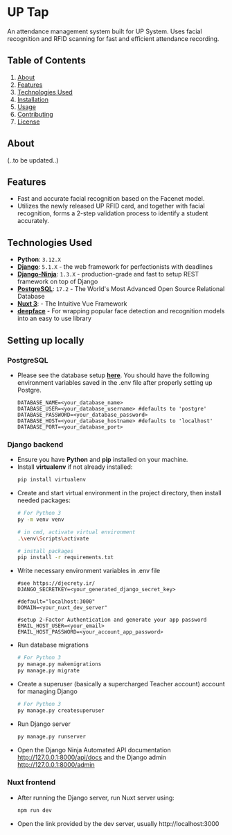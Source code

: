 
# UP Tap

An attendance management system built for UP System. Uses facial recognition and RFID scanning for fast and efficient attendance recording.

## Table of Contents
1. [About](#about)
2. [Features](#features)
3. [Technologies Used](#technologies-used)
4. [Installation](#installation)
5. [Usage](#usage)
6. [Contributing](#contributing)
7. [License](#license)

## About

(..to be updated..)

## Features

- Fast and accurate facial recognition based on the Facenet model.
- Utilizes the newly released UP RFID card, and together with facial recognition, forms a 2-step validation process to identify a student accurately.

## Technologies Used

- **Python**: `3.12.X`
- **[Django](https://www.djangoproject.com/)**: `5.1.X` - the web framework for perfectionists with deadlines
- **[Django-Ninja](https://django-ninja.dev/)**: `1.3.X` - production-grade and fast to setup REST framework on top of Django
- **[PostgreSQL](https://www.postgresql.org/)**: `17.2` - The World's Most Advanced Open Source Relational Database
- **[Nuxt 3](https://nuxt.com/)**:  - The Intuitive Vue Framework
- **[deepface](https://github.com/serengil/deepface)** - For wrapping popular face detection and recognition models into an easy to use library

## Setting up locally

### PostgreSQL
- Please see the database setup **[here](https://www.djangoproject.com/)**. You should have the following environment variables saved in the .env file after properly setting up Postgre.
  ```env
  DATABASE_NAME=<your_database_name>
  DATABASE_USER=<your_database_username> #defaults to 'postgre'
  DATABASE_PASSWORD=<your_database_password>
  DATABASE_HOST=<your_database_hostname> #defaults to 'localhost'
  DATABASE_PORT=<your_database_port>
  ```

### Django backend

- Ensure you have **Python** and **pip** installed on your machine.
- Install **virtualenv** if not already installed: 
  ```bash
  pip install virtualenv
  ```
- Create and start virtual environment in the project directory, then install needed packages:
  ```bash
  # For Python 3 
  py -m venv venv
  
  # in cmd, activate virtual environment
  .\venv\Scripts\activate
  
  # install packages
  pip install -r requirements.txt
  ```
- Write necessary environment variables in .env file
  ```
  #see https://djecrety.ir/
  DJANGO_SECRETKEY=<your_generated_django_secret_key> 

  #default="localhost:3000"
  DOMAIN=<your_nuxt_dev_server"

  #setup 2-Factor Authentication and generate your app password
  EMAIL_HOST_USER=<your_email>
  EMAIL_HOST_PASSWORD=<your_account_app_password>
  ```
- Run database migrations
  ```bash
  # For Python 3 
  py manage.py makemigrations
  py manage.py migrate
  ```
 - Create a superuser (basically a supercharged Teacher account) account for managing Django
   ```bash
   # For Python 3 
   py manage.py createsuperuser 
   ```
 - Run Django server
	 ```bash
	 py manage.py runserver
	 ```
- Open the Django Ninja Automated API documentation http://127.0.0.1:8000/api/docs and the Django admin http://127.0.0.1:8000/admin

### Nuxt frontend
- After running the Django server, run Nuxt server using:
  ```bash
  npm run dev
  ```
- Open the link provided by the dev server, usually http://localhost:3000
